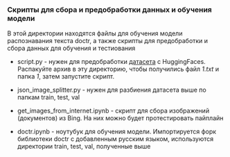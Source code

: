 ### Скрипты для сбора и предобработки данных и обучения модели 

В этой директории находятся файлы для обучения модели распознавания текста doctr, а также скрипты для предобработки и сбора данных для обучения и тестиования

- script.py - нужен для предобработки [датасета](https://huggingface.co/datasets/DonkeySmall/OCR-Cyrillic-Printed-1) с HuggingFaces. Распакуйте архив в эту директорию, чтобы получились файл *1.txt* и папка *1*, затем запустите скрипт.

- json_image_splitter.py - нужен для разбиения датасета выше по папкам train, test, val

- get_images_from_internet.ipynb - скрипт для сбора изображений (документов) из Bing. На них можно будет протестировать пайплайн

- doctr.ipynb - ноутубук для обучения модели. Импортируется форк библиотеки doctr с добавленным русским языком, используются директории train, test, val, полученные выше